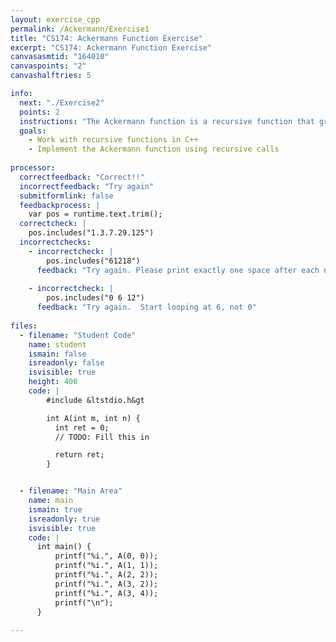 ```yaml
---
layout: exercise_cpp
permalink: /Ackermann/Exercise1
title: "CS174: Ackermann Function Exercise"
excerpt: "CS174: Ackermann Function Exercise"
canvasasmtid: "164010"
canvaspoints: "2"
canvashalftries: 5

info:
  next: "./Exercise2"
  points: 2
  instructions: "The Ackermann function is a recursive function that grows notoriously quickly.  The definition is as follows:<p><img src = \"../images/Ackermann/AckermannFn.png\"></p>Fill in the code below to compute this function using recursive calls."
  goals:
    - Work with recursive functions in C++
    - Implement the Ackermann function using recursive calls
    
processor:  
  correctfeedback: "Correct!!" 
  incorrectfeedback: "Try again"
  submitformlink: false
  feedbackprocess: | 
    var pos = runtime.text.trim();
  correctcheck: |
    pos.includes("1.3.7.29.125") 
  incorrectchecks:
    - incorrectcheck: |
        pos.includes("61218")
      feedback: "Try again. Please print exactly one space after each number."  
    
    - incorrectcheck: |
        pos.includes("0 6 12")
      feedback: "Try again.  Start looping at 6, not 0"
 
files:
  - filename: "Student Code"
    name: student
    ismain: false
    isreadonly: false
    isvisible: true
    height: 400
    code: | 
        #include &ltstdio.h&gt

        int A(int m, int n) {
          int ret = 0;
          // TODO: Fill this in

          return ret;
        }


  - filename: "Main Area"
    name: main
    ismain: true
    isreadonly: true
    isvisible: true
    code: | 
      int main() {
          printf("%i.", A(0, 0));
          printf("%i.", A(1, 1));
          printf("%i.", A(2, 2));
          printf("%i.", A(3, 2));
          printf("%i.", A(3, 4));
          printf("\n");
      }
        
---
```

